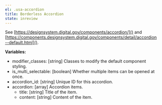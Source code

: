 ```yaml
---
el: .usa-accordion
title: Borderless Accordion
state: inreview
---
```

See [https://designsystem.digital.gov/components/accordion/]() and
[https://components.designsystem.digital.gov/components/detail/accordion--default.html]().

__Variables:__
* modifier_classes: [string] Classes to modify the default component styling.
* is_multi_selectable: [boolean] Whether multiple items can be opened at once.
* accordion_id: [string] Unique ID for this accordion.
* accordion: [array] Accordion items.
  * title: [string] Title of the item.
  * content: [string] Content of the item.
